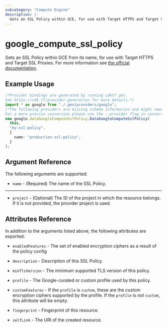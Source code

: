 ```yaml
---
subcategory: "Compute Engine"
description: |-
  Gets an SSL Policy within GCE, for use with Target HTTPS and Target SSL Proxies.
---
```


# google\_compute\_ssl\_policy

Gets an SSL Policy within GCE from its name, for use with Target HTTPS and Target SSL Proxies.
For more information see [the official documentation](https://cloud.google.com/compute/docs/load-balancing/ssl-policies).

## Example Usage

```typescript
/*Provider bindings are generated by running cdktf get.
See https://cdk.tf/provider-generation for more details.*/
import * as google from "./.gen/providers/google";
/*The following providers are missing schema information and might need manual adjustments to synthesize correctly: google.
For a more precise conversion please use the --provider flag in convert.*/
new google.dataGoogleComputeSslPolicy.DataGoogleComputeSslPolicy(
  this,
  "my-ssl-policy",
  {
    name: "production-ssl-policy",
  }
);

```

## Argument Reference

The following arguments are supported:

* `name` - (Required) The name of the SSL Policy.

***

* `project` - (Optional) The ID of the project in which the resource belongs. If it
  is not provided, the provider project is used.

## Attributes Reference

In addition to the arguments listed above, the following attributes are exported:

*   `enabledFeatures` - The set of enabled encryption ciphers as a result of the policy config

*   `description` - Description of this SSL Policy.

*   `minTlsVersion` - The minimum supported TLS version of this policy.

*   `profile` - The Google-curated or custom profile used by this policy.

*   `customFeatures` - If the `profile` is `custom`, these are the custom encryption
    ciphers supported by the profile. If the `profile` is *not* `custom`, this
    attribute will be empty.

*   `fingerprint` - Fingerprint of this resource.

*   `selfLink` - The URI of the created resource.
